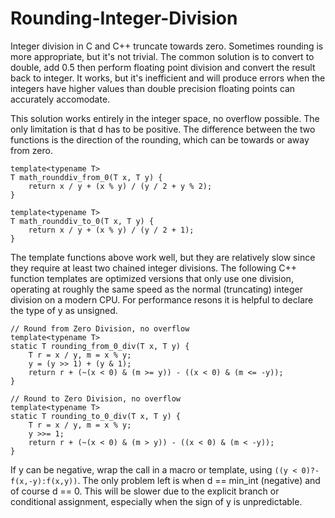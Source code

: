 # Rounding-Integer-Division
Integer division in C and C++ truncate towards zero. Sometimes rounding is more appropriate, but it's not trivial. The common solution is to convert to double, add 0.5 then perform floating point division and convert the result back to integer. It works, but it's inefficient and will produce errors when the integers have higher values than double precision floating points can accurately accomodate.


This solution works entirely in the integer space, no overflow possible. The only limitation is that d has to be positive.  The difference between the two functions is the direction of the rounding, which can be towards or away from zero.

```
template<typename T>
T math_rounddiv_from_0(T x, T y) {
    return x / y + (x % y) / (y / 2 + y % 2);
}

template<typename T>
T math_rounddiv_to_0(T x, T y) {
    return x / y + (x % y) / (y / 2 + 1);
}
```

The template functions above work well, but they are relatively slow since they require at least two chained integer divisions.
The following C++ function templates are optimized versions that only use one division, operating at roughly the same speed as the normal (truncating) integer division on a modern CPU.
For performance resons it is helpful to declare the type of y as unsigned.

```
// Round from Zero Division, no overflow
template<typename T>
static T rounding_from_0_div(T x, T y) {
    T r = x / y, m = x % y;
    y = (y >> 1) + (y & 1);
    return r + (~(x < 0) & (m >= y)) - ((x < 0) & (m <= -y));
}

// Round to Zero Division, no overflow
template<typename T>
static T rounding_to_0_div(T x, T y) {
    T r = x / y, m = x % y;
    y >>= 1;
    return r + (~(x < 0) & (m > y)) - ((x < 0) & (m < -y));
}
```

If y can be negative, wrap the call in a macro or template, using `((y < 0)?-f(x,-y):f(x,y))`. The only problem left is when d == min_int (negative) and of course d == 0. This will be slower due to the explicit branch or 
conditional assignment, especially when the sign of y is unpredictable.


